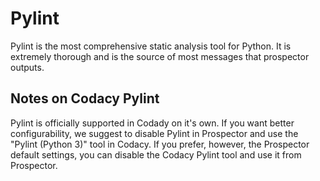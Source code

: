 # Pylint

Pylint is the most comprehensive static analysis tool for Python. It is extremely thorough and is the source of most messages that prospector outputs.

## Notes on Codacy Pylint

Pylint is officially supported in Codady on it's own. If you want better configurability, we suggest to disable Pylint in Prospector and use the "Pylint (Python 3)" tool in Codacy. If you prefer, however, the Prospector default settings, you can disable the Codacy Pylint tool and use it from Prospector.
